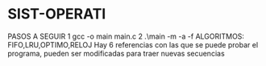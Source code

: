 # SIST-OPERATI

PASOS A SEGUIR
1   gcc -o main main.c
2   .\main -m <numero de marcos> -a <ALGORITMO> -f <ARCHIVO>
ALGORITMOS: FIFO,LRU,OPTIMO,RELOJ 
Hay 6 referencias con las que se puede probar el programa, pueden ser modificadas para traer nuevas secuencias
